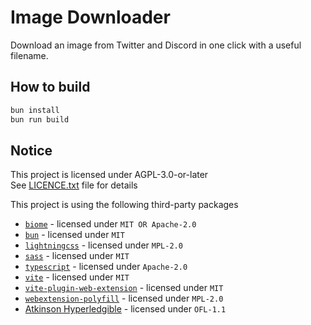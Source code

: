<!--
Copyright 2025 sby1ce

SPDX-License-Identifier: AGPL-3.0-or-later
-->

# Image Downloader

Download an image from Twitter and Discord in one click with a useful filename. 

## How to build

```bash
bun install
bun run build
```

## Notice

This project is licensed under AGPL-3.0-or-later \
See [LICENCE.txt](https://github.com/sby1ce/image-downloader/blob/main/LICENCE.txt) file for details

This project is using the following third-party packages

- [`biome`](https://biomejs.dev/) - licensed under `MIT OR Apache-2.0`
- [`bun`](https://bun.sh/) - licensed under `MIT`
- [`lightningcss`](https://lightningcss.dev/) - licensed under `MPL-2.0`
- [`sass`](https://sass-lang.com/) - licensed under `MIT`
- [`typescript`](https://www.typescriptlang.org/) - licensed under `Apache-2.0`
- [`vite`](https://vitejs.dev/) - licensed under `MIT`
- [`vite-plugin-web-extension`](https://vite-plugin-web-extension.aklinker1.io/) - licensed under `MIT`
- [`webextension-polyfill`](https://www.npmjs.com/package/webextension-polyfill) - licensed under `MPL-2.0`
- [Atkinson Hyperledgible](https://www.brailleinstitute.org/freefont/) - licensed under `OFL-1.1`

